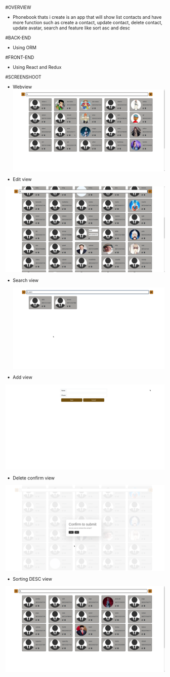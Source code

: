 #OVERVIEW

- Phonebook thats i create is an app that will show list contacts and have more function such as create a contact, update contact, delete contact, update avatar, search and feature like sort asc and desc

#BACK-END

- Using ORM

#FRONT-END

- Using React and Redux

#SCREENSHOOT

- Webview
  ![Web text](https://github.com/yurzaachmad/PHONEBOOK-REDUX/blob/main/screenshoots/Screenshot%20from%202023-08-24%2010-56-52.png)

- Edit view

![Edit text](https://github.com/yurzaachmad/PHONEBOOK-REDUX/blob/main/screenshoots/Screenshot%20from%202023-08-24%2010-58-19.png)

- Search view

  ![Search text](https://github.com/yurzaachmad/PHONEBOOK-REDUX/blob/main/screenshoots/Screenshot%20from%202023-08-24%2010-59-49.png)

- Add view

![Add text](https://github.com/yurzaachmad/PHONEBOOK-REDUX/blob/main/screenshoots/Screenshot%20from%202023-08-24%2010-59-06.png)

- Delete confirm view

![Delete text](https://github.com/yurzaachmad/PHONEBOOK-REDUX/blob/main/screenshoots/Screenshot%20from%202023-08-24%2010-57-33.png)

- Sorting DESC view

![Sorting text](https://github.com/yurzaachmad/PHONEBOOK-REDUX/blob/main/screenshoots/Screenshot%20from%202023-08-24%2011-00-31.png)

